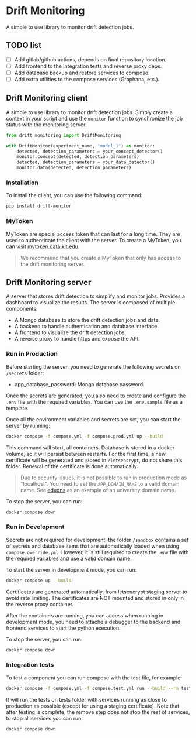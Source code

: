 # Drift Monitoring

A simple to use library to monitor drift detection jobs.

## TODO list

- [ ] Add gitlab/github actions, depends on final repository location.
- [ ] Add frontend to the integration tests and reverse proxy deps.
- [ ] Add database backup and restore services to compose.
- [ ] Add extra utilities to the compose services (Graphana, etc.).

## Drift Monitoring client

A simple to use library to monitor drift detection jobs. Simply create a
context in your script and use the `monitor` function to synchronize the
job status with the monitoring server.

```python
from drift_monitoring import DriftMonitoring

with DriftMonitor(experiment_name, "model_1") as monitor:
    detected, detection_parameters = your_concept_detector()
    monitor.concept(detected, detection_parameters)
    detected, detection_parameters = your_data_detector()
    monitor.data(detected, detection_parameters)
```

### Installation

To install the client, you can use the following command:

```bash
pip install drift-monitor
```

### MyToken

MyToken are special access token that can last for a long time. They are
used to authenticate the client with the server. To create a MyToken, you
can visit [mytoken.data.kit.edu](https://mytoken.data.kit.edu/home#mt).

> We recommend that you create a MyToken that only has access to the
> drift monitoring server.

## Drift Monitoring server

A server that stores drift detection to simplify and monitor jobs.
Provides a dashboard to visualize the results.
The server is composed of multiple components:

- A Mongo database to store the drift detection jobs and data.
- A backend to handle authentication and database interface.
- A frontend to visualize the drift detection jobs.
- A reverse proxy to handle https and expose the API.

### Run in Production

Before starting the server, you need to generate the following secrets
on `/secrets` folder:

- app_database_password: Mongo database password.

Once the secrets are generated, you also need to create and configure the
`.env` file with the required variables. You can use the `.env.sample` file
as a template.

Once all the environment variables and secrets are set, you can start the
server by running:

```bash
docker compose -f compose.yml -f compose.prod.yml up --build
```

This command will start, all containers. Database is stored in a docker
volume, so it will persist between restarts. For the first time, a new
certificate will be generated and stored in `/letsencrypt`, do not share
this folder. Renewal of the certificate is done automatically.

> Due to security issues, it is not possible to run in production mode as
> "localhost". You need to set the `APP_DOMAIN_NAME` to a valid domain name.
> See [edudns](https://edudns.services.fedcloud.eu/) as an example of an
> university domain name.

To stop the server, you can run:

```bash
docker compose down
```

### Run in Development

Secrets are not required for development, the folder `/sandbox` contains
a set of secrets and database items that are automatically loaded when
using `compose.override.yml`. However, it is still required to create
the `.env` file with the required variables and use a valid domain name.

To start the server in development mode, you can run:

```bash
docker compose up --build
```

Certificates are generated automatically, from letsencrypt staging server
to avoid rate limiting. The certificates are NOT mounted and stored in
only in the reverse proxy container.

After the containers are running, you can access when running in development
mode, you need to attache a debugger to the backend and frontend services
to start the python execution.

To stop the server, you can run:

```bash
docker compose down
```

### Integration tests

To test a component you can run compose with the test file, for example:

```bash
docker compose -f compose.yml -f compose.test.yml run --build --rm testing
```

It will run the tests on tests folder with services running as close to
production as possible (except for using a staging certificate). Note that
after testing is complete, the remove step does not stop the rest of services,
to stop all services you can run:

```bash
docker compose down
```
